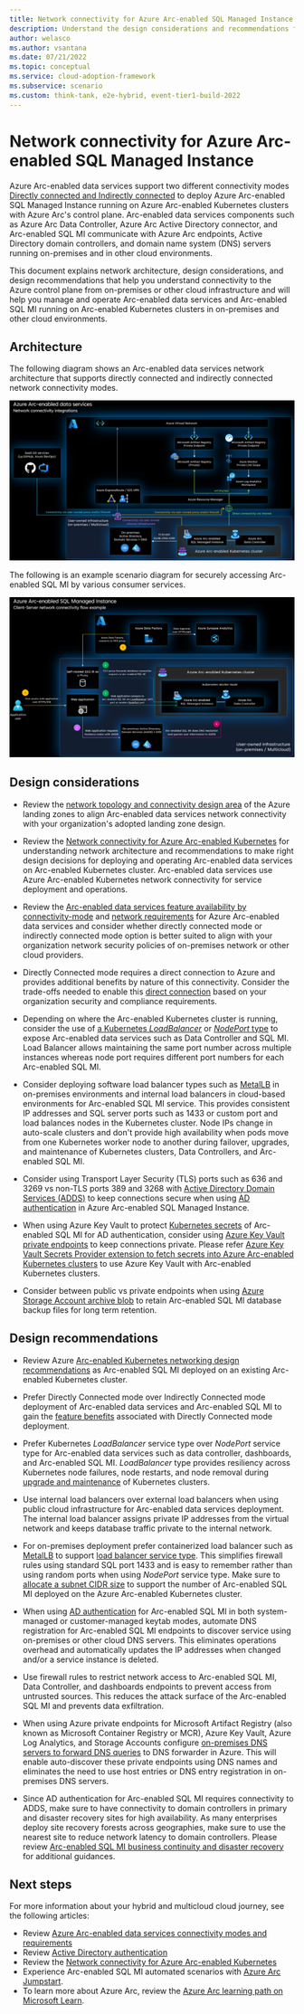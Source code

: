 ```yaml
---
title: Network connectivity for Azure Arc-enabled SQL Managed Instance
description: Understand the design considerations and recommendations for network connectivity in Azure Arc-enabled SQL Managed Instance
author: welasco
ms.author: vsantana
ms.date: 07/21/2022
ms.topic: conceptual
ms.service: cloud-adoption-framework
ms.subservice: scenario
ms.custom: think-tank, e2e-hybrid, event-tier1-build-2022
---
```


# Network connectivity for Azure Arc-enabled SQL Managed Instance

Azure Arc-enabled data services support two different connectivity modes [Directly connected and Indirectly connected](/azure/azure-arc/data/connectivity) to deploy Azure Arc-enabled SQL Managed Instance running on Azure Arc-enabled Kubernetes clusters with Azure Arc's control plane. Arc-enabled data services components such as Azure Arc Data Controller, Azure Arc Active Directory connector, and Arc-enabled SQL MI communicate with Azure Arc endpoints, Active Directory domain controllers, and domain name system (DNS) servers running on-premises and in other cloud environments.

This document explains network architecture, design considerations, and design recommendations that help you understand connectivity to the Azure control plane from on-premises or other cloud infrastructure and will help you manage and operate Arc-enabled data services and Arc-enabled SQL MI running on Arc-enabled Kubernetes clusters in on-premises and other cloud environments.

## Architecture

The following diagram shows an Arc-enabled data services network architecture that supports directly connected and indirectly connected network connectivity modes.

[![A diagram showing Azure Arc-enabled data services network architecture.](./media/arc-enabled-sqlmi-network.png)](./media/arc-enabled-sqlmi-network.png#lightbox)

The following is an example scenario diagram for securely accessing Arc-enabled SQL MI by various consumer services.

[![A diagram showing Azure Arc-enabled data services secure access network architecture.](./media/arc-enabled-sqlmi-secure-access-network.png)](./media/arc-enabled-sqlmi-secure-access-network.png#lightbox)

## Design considerations

- Review the [network topology and connectivity design area](/azure/cloud-adoption-framework/ready/enterprise-scale/network-topology-and-connectivity) of the Azure landing zones to align Arc-enabled data services network connectivity with your organization's adopted landing zone design.

- Review the [Network connectivity for Azure Arc-enabled Kubernetes](/azure/cloud-adoption-framework/scenarios/hybrid/arc-enabled-kubernetes/eslz-arc-kubernetes-network-connectivity) for understanding network architecture and recommendations to make right design decisions for deploying and operating Arc-enabled data services on Arc-enabled Kubernetes cluster. Arc-enabled data services use Azure Arc-enabled Kubernetes network connectivity for service deployment and operations.

- Review the [Arc-enabled data services feature availability by connectivity-mode](/azure/azure-arc/data/connectivity#feature-availability-by-connectivity-mode) and [network requirements](/azure/azure-arc/data/connectivity) for Azure Arc-enabled data services and consider whether directly connected mode or indirectly connected mode option is better suited to align with your organization network security policies of on-premises network or other cloud providers.

- Directly Connected mode requires a direct connection to Azure and provides additional benefits by nature of this connectivity. Consider the trade-offs needed to enable this [direct connection](/azure/azure-arc/data/connectivity#connectivity-modes) based on your organization security and compliance requirements.

- Depending on where the Arc-enabled Kubernetes cluster is running, consider the use of [a Kubernetes _LoadBalancer_](https://kubernetes.io/docs/tasks/access-application-cluster/create-external-load-balancer/) or [_NodePort_ type](https://kubernetes.io/docs/concepts/services-networking/service/#type-nodeport) to expose Arc-enabled data services such as Data Controller and SQL MI. Load Balancer allows maintaining the same port number across multiple instances whereas node port requires different port numbers for each Arc-enabled SQL MI.

- Consider deploying software load balancer types such as [MetalLB](https://metallb.universe.tf/) in on-premises environments and internal load balancers in cloud-based environments for Arc-enabled SQL MI service. This provides consistent IP addresses and SQL server ports such as 1433 or custom port and load balances nodes in the Kubernetes cluster. Node IPs change in auto-scale clusters and don't provide high availability when pods move from one Kubernetes worker node to another during failover, upgrades, and maintenance of Kubernetes clusters, Data Controllers, and Arc-enabled SQL MI.

- Consider using Transport Layer Security (TLS) ports such as 636 and 3269 vs non-TLS ports 389 and 3268 with [Active Directory Domain Services (ADDS)](/windows-server/identity/ad-ds/active-directory-domain-services) to keep connections secure when using [AD authentication](/azure/azure-arc/data/active-directory-introduction) in Azure Arc-enabled SQL Managed Instance.

- When using Azure Key Vault to protect [Kubernetes secrets](/azure/aks/csi-secrets-store-driver) of Arc-enabled SQL MI for AD authentication, consider using [Azure Key Vault private endpoints](/azure/key-vault/general/private-link-service?tabs=portal) to keep connections private. Please refer [Azure Key Vault Secrets Provider extension to fetch secrets into Azure Arc-enabled Kubernetes clusters](/azure/azure-arc/kubernetes/tutorial-akv-secrets-provider) to use Azure Key Vault with Arc-enabled Kubernetes clusters.

- Consider between public vs private endpoints when using [Azure Storage Account archive blob](/azure/storage/blobs/archive-blob?tabs=azure-portal) to retain Arc-enabled SQL MI database backup files for long term retention.

## Design recommendations

- Review Azure [Arc-enabled Kubernetes networking design recommendations](/azure/cloud-adoption-framework/scenarios/hybrid/arc-enabled-kubernetes/eslz-arc-kubernetes-network-connectivity#design-recommendations) as Arc-enabled SQL MI deployed on an existing Arc-enabled Kubernetes cluster.

- Prefer Directly Connected mode over Indirectly Connected mode deployment of Arc-enabled data services and Arc-enabled SQL MI to gain the [feature benefits](/azure/azure-arc/data/connectivity#feature-availability-by-connectivity-mode) associated with Directly Connected mode deployment.

- Prefer Kubernetes _LoadBalancer_ service type over _NodePort_ service type for Arc-enabled data services such as data controller, dashboards, and Arc-enabled SQL MI. _LoadBalancer_ type provides resiliency across Kubernetes node failures, node restarts, and node removal during [upgrade and maintenance](./eslz-arc-datasvc-sqlmi-upgradeability-disciplines.md) of Kubernetes clusters.

- Use internal load balancers over external load balancers when using public cloud infrastructure for Arc-enabled data services deployment. The internal load balancer assigns private IP addresses from the virtual network and keeps database traffic private to the internal network.

- For on-premises deployment prefer containerized load balancer such as [MetalLB](https://metallb.universe.tf/#why) to support [load balancer service type](https://kubernetes.io/docs/tasks/access-application-cluster/create-external-load-balancer/). This simplifies firewall rules using standard SQL port 1433 and is easy to remember rather than using random ports when using _NodePort_ service type. Make sure to [allocate a subnet CIDR size](https://metallb.universe.tf/concepts/#address-allocation) to support the number of Arc-enabled SQL MI deployed on the Azure Arc-enabled Kubernetes cluster.

- When using [AD authentication](/azure/azure-arc/data/active-directory-introduction) for Arc-enabled SQL MI in both system-managed or customer-managed keytab modes, automate DNS registration for Arc-enabled SQL MI endpoints to discover service using on-premises or other cloud DNS servers. This eliminates operations overhead and automatically updates the IP addresses when changed and/or a service instance is deleted.

- Use firewall rules to restrict network access to Arc-enabled SQL MI, Data Controller, and dashboards endpoints to prevent access from untrusted sources. This reduces the attack surface of the Arc-enabled SQL MI and prevents data exfiltration.

- When using Azure private endpoints for Microsoft Artifact Registry (also known as Microsoft Container Registry or MCR), Azure Key Vault, Azure Log Analytics, and Storage Accounts configure [on-premises DNS servers to forward DNS queries](/azure/private-link/private-endpoint-dns#on-premises-workloads-using-a-dns-forwarder) to DNS forwarder in Azure. This will enable auto-discover these private endpoints using DNS names and eliminates the need to use host entries or DNS entry registration in on-premises DNS servers.

- Since AD authentication for Arc-enabled SQL MI requires connectivity to ADDS, make sure to have connectivity to domain controllers in primary and disaster recovery sites for high availability. As many enterprises deploy site recovery forests across geographies, make sure to use the nearest site to reduce network latency to domain controllers. Please review [Arc-enabled SQL MI business continuity and disaster recovery](./eslz-arc-datasvc-sqlmi-bcdr.md) for additional guidances.

## Next steps

For more information about your hybrid and multicloud cloud journey, see the following articles:

- Review [Azure Arc-enabled data services connectivity modes and requirements](/azure/azure-arc/data/connectivity)
- Review [Active Directory authentication](/azure/azure-arc/data/active-directory-introduction)
- Review the [Network connectivity for Azure Arc-enabled Kubernetes](/azure/cloud-adoption-framework/scenarios/hybrid/arc-enabled-kubernetes/eslz-arc-kubernetes-network-connectivity)
- Experience Arc-enabled SQL MI automated scenarios with [Azure Arc Jumpstart](https://azurearcjumpstart.io/azure_arc_jumpstart/azure_arc_data/).
- To learn more about Azure Arc, review the [Azure Arc learning path on Microsoft Learn](/learn/paths/manage-hybrid-infrastructure-with-azure-arc/).
